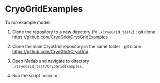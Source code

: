 # CryoGridExamples

To run example model:

1. Clone the repository to a new directory (fx `./CryoGrid_test/`) : git clone https://github.com/CryoGrid/CryoGridExamples

2. Clone the main CryoGrid repository in the same folder : git clone https://github.com/CryoGrid/CryoGrid

3. Open Matlab and navigate to directory  `./CryoGrid_test/CryoGridExamples`.

4. Run the script ´main.m`.